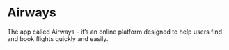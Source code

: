 # Airways
The app called Airways - it’s an online platform designed to help users find and book flights quickly and easily.
